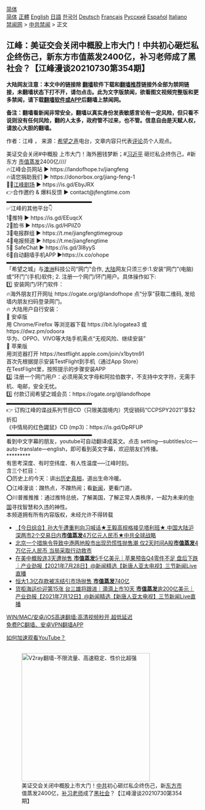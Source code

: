  <!-- 面包屑导航 --> <div class="breadcrumb"><!-- GTranslate: https://gtranslate.io/ -->  <div class="switcher notranslate">  <div class="selected">  <a href="#" onclick="return false;"> 简体</a>  </div>  <div class="option">  <a href="https://www.bannedbook.org" onclick="doGTranslate('zh-CN|zh-CN');jQuery('div.switcher div.selected a').html(jQuery(this).html());return false;" title="简体中文" class="nturl selected"> 简体</a>  <a href="https://www.bannedbook.org/zh-tw/" onclick="doGTranslate('zh-CN|zh-TW');jQuery('div.switcher div.selected a').html(jQuery(this).html());return false;" title="繁體中文" class="nturl"> 正體</a>  <a href="https://www.bannedbook.org/en/" onclick="doGTranslate('zh-CN|en');jQuery('div.switcher div.selected a').html(jQuery(this).html());return false;" title="English" class="nturl"> English</a>  <a href="https://www.bannedbook.org/ja/" onclick="doGTranslate('zh-CN|ja');jQuery('div.switcher div.selected a').html(jQuery(this).html());return false;" title="日本語" class="nturl"> 日語</a>  <a href="https://www.bannedbook.org/ko/" onclick="doGTranslate('zh-CN|ko');jQuery('div.switcher div.selected a').html(jQuery(this).html());return false;" title="한국어" class="nturl"> 한국어</a>  <a href="https://www.bannedbook.org/de/" onclick="doGTranslate('zh-CN|de');jQuery('div.switcher div.selected a').html(jQuery(this).html());return false;" title="Deutsch" class="nturl"> Deutsch</a>  <a href="https://www.bannedbook.org/fr/" onclick="doGTranslate('zh-CN|fr');jQuery('div.switcher div.selected a').html(jQuery(this).html());return false;" title="Français" class="nturl"> Français</a>  <a href="https://www.bannedbook.org/ru/" onclick="doGTranslate('zh-CN|ru');jQuery('div.switcher div.selected a').html(jQuery(this).html());return false;" title="Русский" class="nturl"> Русский</a>  <a href="https://www.bannedbook.org/es/" onclick="doGTranslate('zh-CN|es');jQuery('div.switcher div.selected a').html(jQuery(this).html());return false;" title="Español" class="nturl"> Español</a>  <a href="https://www.bannedbook.org/it/" onclick="doGTranslate('zh-CN|it');jQuery('div.switcher div.selected a').html(jQuery(this).html());return false;" title="Italiano" class="nturl"> Italiano</a>  </div>  </div>      <div class='breadcrumb-sub'><!-- Breadcrumb NavXT 6.3.0 --> <a href="https://www.bannedbook.org/" class="home">禁闻网</a> &gt; <a href="https://www.bannedbook.org/bnews/cbnews/" class="category">中共禁闻</a> &gt; 正文</div></div><h2>江峰：美证交会关闭中概股上市大门！中共初心砸烂私企终伤己，新东方市值蒸发2400亿，补习老师成了黑社会？【江峰漫谈20210730第354期】</h2> <p class="notice"><b>大陆网友注意：本文中的链接除 <a href="https://github.com/bannedbook/fanqiang" >翻墙</a>软件下载和<a href="https://github.com/killgcd/justmysocks/blob/master/README.md">翻墙推荐</a>链接外全部为禁网链接，未翻墙状态下打不开，请勿点击。此为文字版禁闻，欲看图文视频完整版和更多禁闻，请下载<a href="https://github.com/bannedbook/fanqiang">翻墙软件或APP</a>后翻墙上禁闻网。</p><p>备注：翻墙看新闻非常安全，翻墙以真实身份发表敏感言论有一定风险，但只看不说则没有任何风险，翻的人太多，政府管不过来，也不管。信息自由是天赋人权，请放心大胆的翻墙。</b></p>  <div class="entry"> <p>作者：江峰 ， 来源：<span class='wp_keywordlink_affiliate'><a href="https://www.soundofhope.org" title="希望之声" target="_blank">希望之声</a></span>电台，文章内容只代表<span class='wp_keywordlink_affiliate'><a href="https://www.bannedbook.org/bnews/comments/" title="新闻评论" target="_blank">评论</a></span>员个人观点。</p> <figure></figure> <p>美证交会关闭#中概股 上市大门！海外圈钱梦断；#<a href="https://www.bannedbook.org/bnews/tag/%e4%b9%a0%e8%bf%91%e5%b9%b3/" class="st_tag internal_tag" rel="tag" title="标签 习近平 下的日志">习近平</a> 砸烂私企终伤己，#新东方 <a href="https://www.bannedbook.org/bnews/tag/%E5%B8%82%E5%80%BC%E8%92%B8%E5%8F%91/" class="st_tag internal_tag" rel="tag" title="标签 市值蒸发 下的日志">市值蒸发</a>2400亿////<br /> 🔥江峰会员网站 ► https://landofhope.tv/jiangfeng<br /> 🔥请您捐助我们 ► https://donorbox.org/jiang-feng-1<br /> 🦸‍♂️️<a href="https://www.bannedbook.org/bnews/tag/%e6%b1%9f%e5%b3%b0%e5%89%a7%e5%9c%ba/" class="st_tag internal_tag" rel="tag" title="标签 江峰剧场 下的日志">江峰剧场</a> ► https://is.gd/EbyJRX<br /> 👉合作邀约 &amp; 爆料反馈  ► contact@jfengtime.com<br /> ▬▬▬▬▬▬▬▬▬▬▬▬▬▬▬▬<br /> ✅江峰的其他平台👇<br />  1⃣推特   ► https://is.gd/EEuqcX<br />  2⃣脸书   ► https://is.gd/HPilZ0<br />  3⃣电报群组   ► https://t.me/jiangfengtimegroup<br />  4⃣电报频道   ►  https://t.me/jiangfengtime<br />  5⃣ SafeChat   ► https://is.gd/3l8yyS<br />  6⃣自动翻墙手机APP  ►https://x.co/ohope<br />  ▬▬▬▬▬▬▬▬▬▬▬▬▬▬▬▬<br /> 「希望之城」与<a href="https://www.bannedbook.org/bnews/tag/%e6%be%b3%e6%b4%b2/" class="st_tag internal_tag" rel="tag" title="标签 澳洲 下的日志">澳洲</a>科技公司“网门”合作, <span class='wp_keywordlink_affiliate'><a href="https://www.bannedbook.org/" title="大陆" target="_blank">大陆</a></span>网友只须三步:1.安装“网门”(电脑)或“环门”(手机)软件; 2. 注册一个网门/环门用户。具体操作如下:<br /> 1️⃣ 安装网门/环门软件：<br /> 🔥海外朋友打开网址 https://ogate.org/@landofhope 点“分享”获取二维码, 发给墙内朋友扫码登录网门。<br /> 🔥 大陆用户自行安装：<br />    💎 安卓版<br /> 用 Chrome/Firefox 等浏览器下载 https://bit.ly/ogatea3 或 https://dwz.pm/odoora<br /> 华为、OPPO、VIVO等大陆手机需点“无视风险、继续安装”<br />    💎 苹果版<br /> 用浏览器打开 https://testflight.apple.com/join/x1bytm91<br /> 首次先根据提示安装TestFlight到手机（通过App Store）<br /> 在TestFlight里，按照提示的步骤安装APP<br />  2️⃣ 注册一个网门用户：必须用英文字母和阿拉伯数字，不支持中文字符，无需手机、电邮，安全无忧。<br />  3️⃣ 付款订阅希望之城会员：https://ogate.org/@landofhope<br />  ▬▬▬▬▬▬▬▬▬▬▬▬▬▬▬▬<br /> 👉 订购江峰的谍战系列节目CD（只限美国境内）凭促销码“CCPSPY2021”享$2折扣<br /> 《中情局的红色鼹鼠》CD (mp3)：https://is.gd/DpRFUP<br />  ▬▬▬▬▬▬▬▬▬▬▬▬▬▬▬▬<br /> 看到中文字幕的朋友，youtube可自动翻译成英文。点击 setting&#8212;subtitles/cc&#8212;auto-translate&#8212;english，即可看到英文字幕，欢迎朋友们传播。<br />                                                    *********<br /> 有思考深度、有时空纬度、有人性温度&#8212;&#8211;江峰时刻。<br /> 含三个栏目：<br /> ⭕️历史上的今天：讲出<span class='wp_keywordlink'><a href="https://www.bannedbook.org/forum33/" title="近代历史事件真相" target="_blank">历史真相</a></span>，道出生命冷暖。<br /> ⭕️江峰漫谈：蹭热点，不蹭热闹；看<span class='wp_keywordlink_affiliate'><a href="https://www.bannedbook.org/" title="新闻">新闻</a></span>，更看门道。<br /> ⭕️川普推推推：通过推特总统，了解美国，了解正常人类秩序，一起为未来的<span class='wp_keywordlink_affiliate'><a href="https://www.bannedbook.org/" title="中国" target="_blank">中国</a></span>寻找智慧和久违的神性。<br /> 本频道拥有所有内容版权，未经允许不得转载</p>  <ul class='op-related-articles' title='相关阅读'> <li><a href='https://www.bannedbook.org/bnews/bannedvideo/20210730/1596936.html' target='_blank'>【今日综合】孙大午遭重判向习喊话★王毅高规格接见塔利班★ 中国大陆沪深两市2个交易日内<b>市值蒸发</b>4万亿元人民币★中共全球战略</a></li> <li><a href='https://www.bannedbook.org/bnews/bannedvideo/20210730/1596816.html' target='_blank'>北京一个措施令导致中港两地股市出现恐慌性抛售潮 仅2天时间A股<b>市值蒸发</b>4万亿元人民币 当局采取行动救市</a></li> <li><a href='https://www.bannedbook.org/bnews/bannedvideo/20210728/1595711.html' target='_blank'>在美中概股连3天遭抛售 <b>市值蒸发</b>5千亿美元｜苹果预告Q4零件不足 盘后下跌｜产业劲报【2021年7月28日】@新闻精选【新唐人亚太电视】三节新闻Live直播</a></li> <li><a href='https://www.bannedbook.org/bnews/comments/20210720/1590305.html' target='_blank'>恒大1.3亿存款被冻结引市场抛售 <b>市值蒸发</b>740亿</a></li> <li><a href='https://www.bannedbook.org/bnews/bannedvideo/20210712/1585400.html' target='_blank'>货柜海运价迎第15涨 台三雄将跟进｜滴滴上市10天 <b>市值蒸发</b>逾200亿美元｜产业劲报【2021年7月12日】@新闻精选【新唐人亚太电视】三节新闻Live直播</a></li> </ul> <p class="texttj"> <a href="https://github.com/bannedbook/fanqiang/wiki/V2ray%E6%9C%BA%E5%9C%BA" target="_blank">WIN/MAC/安卓/iOS高速翻墙:高清视频秒开,超低延迟</a><br/> <a href="https://github.com/bannedbook/fanqiang/wiki/%E7%A6%81%E9%97%BB%E7%BD%91%E5%AE%89%E5%8D%93%E7%BF%BB%E5%A2%99%E6%96%B0%E9%97%BBAPP" target="_blank">免费PC翻墙、安卓VPN翻墙APP</a></p><p><a href="https://www.bannedbook.org/bnews/topimagenews/20180409/925596.html" target="_blank">如何加速观看YouTube？ </a></p>  <figure class="op-interactive"><br/><a href="https://github.com/bannedbook/fanqiang/wiki/V2ray%E6%9C%BA%E5%9C%BA"><img src="https://raw.githubusercontent.com/bannedbook/fanqiang/master/v2ss/images/v2free.jpg" width="336" alt="V2ray翻墙-不限流量、高速稳定、性价比超强"></a><br/><figcaption>美证交会关闭中概股上市大门！<a href="https://www.bannedbook.org/bnews/tag/%e4%b8%ad%e5%85%b1/" class="st_tag internal_tag" rel="tag" title="标签 中共 下的日志">中共</a>初心砸烂私企终伤己，新<a href="https://www.bannedbook.org/bnews/tag/%E4%B8%9C%E6%96%B9%E5%B8%82/" class="st_tag internal_tag" rel="tag" title="标签 东方市 下的日志">东方市</a>值蒸发2400亿，<a href="https://www.bannedbook.org/bnews/tag/%E8%A1%A5%E4%B9%A0/" class="st_tag internal_tag" rel="tag" title="标签 补习 下的日志">补习</a><a href="https://www.bannedbook.org/bnews/tag/%e8%80%81%e5%b8%88/" class="st_tag internal_tag" rel="tag" title="标签 老师 下的日志">老师</a>成了<a href="https://www.bannedbook.org/bnews/tag/%e9%bb%91%e7%a4%be%e4%bc%9a/" class="st_tag internal_tag" rel="tag" title="标签 黑社会 下的日志">黑社会</a>？【江峰漫谈20210730第354期】</figcaption></figure> </p><a name='sharetosocial'></a>  <div style="margin-bottom:5px;padding-bottom:5px;clear:both"> <div id="archive-pix-1" class="banner-ads"> <!-- AuctionX Display platform tag START --> <div id="26318x728x90x621x_ADSLOT2" clicktrack="%%CLICK_URL_ESC%%"></div> <!-- AuctionX Display platform tag END --> </div> <div id="archive-pix-2" class="banner-ads"> <!-- AuctionX Display platform tag START --> <div id="26315x300x250x621x_ADSLOT2" clicktrack="%%CLICK_URL_ESC%%"></div> <!-- AuctionX Display platform tag END --> </div> </div>  <div id="archive-pix-1" class="banner-ads"> <!-- AuctionX Display platform tag START --> <div id="26318x728x90x621x_ADSLOT3" clicktrack="%%CLICK_URL_ESC%%"></div> <!-- AuctionX Display platform tag END --> </div> </div><!--END ENTRY--> 